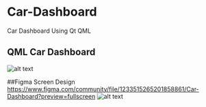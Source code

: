 # Car-Dashboard
Car Dashboard Using Qt QML

## QML Car Dashboard
![alt text](https://github.com/cppqtdev/Car-Dashboard/blob/main/Code_Screen.png)
  
##Figma Screen Design 
https://www.figma.com/community/file/1233515265201858861/Car-Dashboard?preview=fullscreen
![alt text](https://github.com/cppqtdev/Car-Dashboard/blob/main/Figma_Screen.png)
